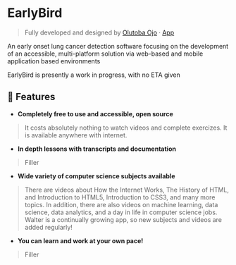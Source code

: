 # EarlyBird
> Fully developed and designed by  [Olutoba Ojo](https://tobaojo.com) &middot; [App](https://tobaojo.com) <!-- Replace link with download link) -->

An early onset lung cancer detection software focusing on the development of an accessible, multi-platform solution via web-based and mobile application based environments

EarlyBird is presently a work in progress, with no ETA given

## 📖  Features <!-- What are the benefits? -->
- <b> Completely free to use and accessible, open source </b> 
 > It costs absolutely nothing to watch videos and complete exercizes. It is available anywhere with internet.
   
- <b> In depth lessons with transcripts and documentation </b>

 > Filler
   
- <b> Wide variety of computer science subjects available </b>

 > There are videos about How the Internet Works, The History of HTML, and Introduction to HTML5, Introduction to CSS3, and many more topics. In addition, there are also videos on machine learning, data science, data analytics, and a day in life in computer science jobs. Walter is a continually growing app, so new subjects and videos are added regularly!
   
- <b> You can learn and work at your own pace! </b>

 > Filler
   
